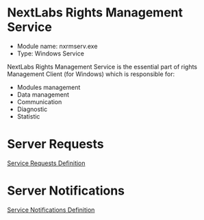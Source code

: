 # **NextLabs Rights Management Service**

- Module name: nxrmserv.exe
- Type: Windows Service

NextLabs Rights Management Service is the essential part of rights Management Client (for Windows) which is responsible for:

- Modules management
- Data management
- Communication
- Diagnostic
- Statistic

# Server Requests

[Service Requests Definition](nxrmserv.requests.md)

# Server Notifications

[Service Notifications Definition](nxrmserv.notification.md)
